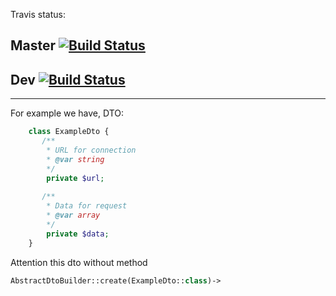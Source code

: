 Travis status:
## Master [![Build Status](https://travis-ci.org/BigTows/MagicDtoBuilder-plugin.svg?branch=master)](https://travis-ci.org/BigTows/MagicDtoBuilder-plugin)
## Dev [![Build Status](https://travis-ci.org/BigTows/MagicDtoBuilder-plugin.svg?branch=dev)](https://travis-ci.org/BigTows/MagicDtoBuilder-plugin)

---


For example we have, DTO:
```php
    class ExampleDto {
       /**
        * URL for connection
        * @var string 
        */
        private $url;
        
       /**
        * Data for request
        * @var array
        */
        private $data;
    }
```

Attention this dto without method

```php
AbstractDtoBuilder::create(ExampleDto::class)->
```

